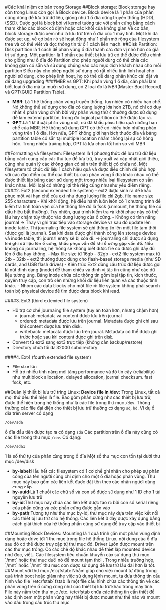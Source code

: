 #Các khái niệm cơ bản trong Storage
##Block storage:
Block storage hay còn trong Linux còn gọi là Block device. Block device là 1 phần của phần cứng dùng để lưu trữ dữ liệu, giống như 1 ổ đĩa cứng truyền thống (HDD), (SSD).
Được gọi là block bởi vì kernel tương tác với phần cứng bằng cách tham khảo các block cố định hoặc các khối của không gian
Về cơ bản, block storage được xem như là lưu trữ trên ổ đĩa của 1 máy tính. Một khi đã được set up, về cơ bản nó sẽ hoạt động như 1 phần mở rộng của filesystem tree và có thể viết và đọc thông tin từ ổ 1 cách liền mạch.
##Disk Partition:
Disk partition là 1 cách để phân vùng ổ đĩa thành các đơn vị nhỏ hơn có giá trị sử dụng.
 Một partition là 1 phần của thiết bị lưu trữ có thể được điều chỉnh cho giống như ổ đĩa đó
Partition cho phép người dùng có thể chia các không gian có sẵn và sử dụng chúng vào các mục đích khách nhau cho mỗi partition
Điều này cho phép người sử dụng có rất nhiều tính linh hoạt cho người sử dụng, cho phép linh hoạt, họ có thể dễ dàng phân khúc cài đặt và dể dang upgrading
####MBR vs GPT:
Khi phân vùng 1 ổ đĩa, cần phải làm biết loại ổ đĩa mà ta muốn sử dụng, có 2 loại đó là MBR(Master Boot Record)
và GPT(GUID Partition Table).
<ul>
<li><b>MBR</b>: Là 1 hệ thống phân vùng truyền thống, tuy nhiên có nhiều hạn chế. Nó không thể sử dụng cho đĩa có dung lượng lớn hơn 2TB, nó chỉ có duy nhất 4 phân vùng chính bởi vậy phân vùng thứ 4 thường được sử dụng để làm extend partition, trong đó logical partition có thể được tạo ra.</li>
<li><b>GPT</b>:Là 1 kĩ thuật phân vùng mới, nó đã khắc phục hiệu quả những hạn chế của MBR. Hệ thống sử dụng GPT có thể có nhiều hơn những phân vùng trên 1 ổ đĩa. Hơn nữa, GPT không giới hạn kích thước đĩa và bảng partition table có sẵn tại multiple location nhằm chống lại sự cố hỏng hóc. Trong nhiều trường hợp, GPT là lựa chọn tốt hơn so với MBR</li>
</ul>
##Formatting và filesystem:
Filesystem là 1 phương thức để lưu trữ dữ liệu bằng cách cung cấp các thủ tục để lưu trữ, truy xuất và cập nhật giới thiệu, cũng như quản lý các không gian có sẵn trên thiết bị có chứa nó. Một filesystem tổ chức dữ liệu 1 cách hiệu quả và được điều chỉnh để phù hợp với các đặc điểm cụ thể của thiết bị.
các phân vùng ổ đĩa khác nhau có thể được thiết lập bằng cách sử dụng một trong nhiều loại filesystem có sẵn khác nhau. Mỗi loại có những lợi thế riêg cũng như như yếu điểm riêng.
####2. Ext2 (second extended file system)
- ext2 được sinh ra để khắc phục một vài hạn chế của ext như dung lượng file chỉ 2gb, file name size 255 characters
- Khi khởi động, hệ điều hành luôn luôn có 1 chương trình để kiểm tra tính toàn vẹn của hệ thống file đó là fsck (unmount, hệ thống file có dấu hiệu bất thường). Tuy nhiên, quá trình kiểm tra và khôi phục này có thể lâu hay chậm tùy thuộc vào dung lượng của ổ cứng.  
- Không có tính năng journal
  -> Thay vì ghi trực tiếp vào storage device và sau đó update lên inode table. Thì journaling file system sẽ ghi thông tin lên một file tạm thời (được gọi là journal). Sau khi data được ghi thành công lên storage device và inode table, thì journal entry sẽ bị xóa đi.
  -> journaling chỉ được sử dụng khi ghi dữ liệu lên ổ cứng, khắc phục vấn đề khi ổ cứng gặp vấn đề. Nếu không có journaling, hệ thống sẽ không biết được file có được ghi đầy đủ lên ổ đĩa hay không.
- Max file size từ 16gb - 32gb
- ext2 file system max từ 2tb - 32tb
- ext2 thường được dùng cho flash-based storage media (như SD cards, and USB flash drives)
- Kiến trúc Ext2 dùng cấu trúc dữ liệu được gọi là nút định dạng (inode) để tham chiếu và định vị tập tin cũng như các dữ liệu tương ứng. Bảng inode chứa các thông tin gồm loại tập tin, kích thước, quyền truy cập, con trỏ đến những khối dữ liệu liên quan và các thuộc tính khác.
- Nhóm các data blocks cho một file => file system không phải search toàn bộ physical device để tìm được data block khi read.


####3. Ext3 (third extended file system)
- Hỗ trợ cơ chế journaling file system (tuy an toàn hơn, nhưng chậm hơn)
  + journal: metadata và content được lưu trên journal 
  + ordered: metadata được lưu trên journal. Metadata được ghi chỉ sau khi content được lưu trên disk.
  + writeback: metadata được lưu trên joural. Metadata có thể được ghi trước hoặc sau khi content được ghi trên disk.
- Convert từ ext2 sang ext3 trực tiếp (không cần backup/restore)
- Directory chứa tối đa 32000 subdirectory


####4. Ext4 (fourth extended file system)
- File size lớn
- Hỗ trợ nhiều tính năng mới tăng performance và độ tin cậy (reliability) như multiblock allocation, delayed allocation, journal checksum. fast fsck, etc.

##Quản lý thiết bị lưu trữ tring Linux:
<b>Device file in /dev:</b>
Trong Linux, tất cả mọi thứ đều thể hiện là file. Bao gồm phần cứng như các thiết bị lưu trữ, được thể hiện trong hệ thống như là các file trong thư mục `/dev`. Thông thường các file đại diện cho thiêt bị lưu trữ thường có dạng `sd`, `hd`. Ví dụ ổ đĩa  trên server có dạng
```sh
/dev/sda
```
ổ đĩa đầu tiên được tạo ra có dạng `sda`
Các partition trên ổ đĩa này cũng có các file trong thư mục `/dev`. Có dạng:
```sh
/dev/sda1
```
1 là số thứ tự của phân cùng trong ổ đĩa
Một số thư mục con tồn tại dưới thư mục /dev/disk
<ul>
<li><b>by-label</b>:Hầu hết các filesystem có 1 cơ chế ghi nhãn cho phép sự phân công của tên người dùng chỉ định cho một ổ đĩa hoặc phân vùng. Thư mục này bao gồm các liên kết được đặt tên theo các nhãn người dùng cung cấp</li>
<li><b>by-uuid</b>:Là 1 chuỗi các chữ số và con số được sử dụng như 1 ID cho 1 tài nguyên lưu trữ</li>
<li><b>by-id</b>:Thư mục này chứa các liên kết được tạo ra bởi con số serial riêng của phần cứng và các phần cứng được gắn vào</li>
<li><b>by-path</b>:Tương tự như thư mục by-id, thư mục này dựa trên việc kết nối các thiết bị lưu trữ cho hệ thống. Các liên kết ở đây được xây dựng bằng cách giải thích của hệ thống phần cứng sử dụng để truy cập vào thiết bị</li>
</ul>
##Mounting Block Devices:
Mounting là 1 quá trình gắn một phân vùng định dạng hoặc drive tới 1 thư mục trong file hệ thống Linux, nội dung của ổ đĩa sau đó có thể được truy cập từ thư mục đó.
Driver Luôn được mount trên các thư mục trống. Có các chế độ khác nhau để thiết lập mounted device như đọc, viết..
Các filesystem tiêu chuẩn khuyến cáo sử dụng thư mục `/mnt` hoặc thư mục dưới nó để mount tạm thời . Trong nhiều trường hợp, `/mnt` hoặc `/mnt` thư mục con được sử dụng để lưu trữ lâu dài hơn là tốt.
##Mount với thư mục /etc/fstab:
Nhằm giúp cho việc mount tự động trong quá trình boot hoặc giảm nhẹ việc sử dụng lệnh mount, ta đưa thông tin cấu hình vào file `/etc/fstab`
fstab là một file cấu hình chứa các thông tin về các phân vùng trên ổ cứng cũng như các thiết bị lưu trữ khác trong máy tính. File này nằm trên thư mục /etc.
/etc/fstab chứa các thông tin cần thiết để xác định xem một phân vùng hay thiết bị được mount như thế nào và mount vào đâu trong cấu trúc thư mục


